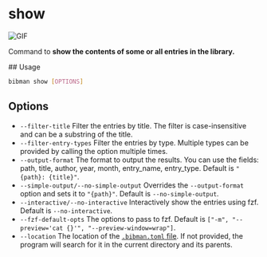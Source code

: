 # show

![GIF](../media/show.gif)

Command to **show the contents of some or all entries in the library.**

## Usage

```bash
bibman show [OPTIONS]
```

## Options

* `--filter-title` Filter the entries by title. The filter is case-insensitive and can be a substring of the title.
* `--filter-entry-types` Filter the entries by type. Multiple types can be provided by calling the option multiple times.
* `--output-format` The format to output the results. You can use the fields: path, title, author, year, month, entry_name, entry_type. Default is `"{path}: {title}"`.
* `--simple-output/--no-simple-output` Overrides the `--output-format` option and sets it to `"{path}"`. Default is `--no-simple-output`.
* `--interactive/--no-interactive` Interactively show the entries using fzf. Default is `--no-interactive`.
* `--fzf-default-opts` The options to pass to fzf. Default is `["-m", "--preview='cat {}'", "--preview-window=wrap"]`.
* `--location` The location of the [`.bibman.toml` file](../config-format/index.md). If not provided, the program will search for it in the current directory and its parents.